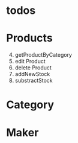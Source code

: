# todos

# Products

<!-- 1. Create Product -->
<!-- 2. getAllProducts -->
<!-- 3. getProduct -->
4. getProductByCategory
5. edit Product
6. delete Product
7. addNewStock
8. substractStock

# Category 

<!-- 1. Create Category
2. Edit Category
3. Delete Category
4. getCategory
5. getCategories -->

# Maker

<!-- 1. Create Maker
2. Edit Maker -->
<!-- 3. Delete Maker -->
<!-- 4. getMakerById
5. getMakers -->